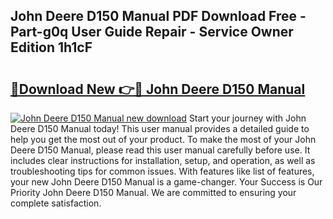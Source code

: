## John Deere D150 Manual PDF Download Free - Part-g0q User Guide Repair - Service Owner Edition 1h1cF

# <h2><a href="http://bc90933.oget.top/?id=John+Deere+D150+Manual">🔗Download New 👉🔴 John Deere D150 Manual</a></h2>

[![John Deere D150 Manual new download](https://i.imgur.com/5g1atiW.png)](http://bc90933.oget.top/?id=John+Deere+D150+Manual)
Start your journey with John Deere D150 Manual today! This user manual provides a detailed guide to help you get the most out of your product. To make the most of your John Deere D150 Manual, please read this user manual carefully before use. It includes clear instructions for installation, setup, and operation, as well as troubleshooting tips for common issues. With features like list of features, your new John Deere D150 Manual is a game-changer. Your Success is Our Priority John Deere D150 Manual. We are committed to ensuring your complete satisfaction.
